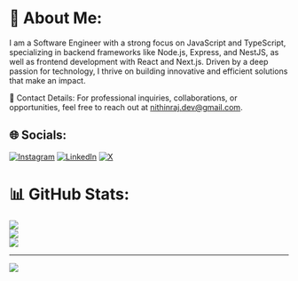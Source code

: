 # 💫 About Me:
I am a Software Engineer with a strong focus on JavaScript and TypeScript, specializing in backend frameworks like Node.js, Express, and NestJS, as well as frontend development with React and Next.js. Driven by a deep passion for technology, I thrive on building innovative and efficient solutions that make an impact.

📧 Contact Details: For professional inquiries, collaborations, or opportunities, feel free to reach out at nithinraj.dev@gmail.com.



## 🌐 Socials:
[![Instagram](https://img.shields.io/badge/Instagram-%23E4405F.svg?logo=Instagram&logoColor=white)](https://instagram.com/https://www.instagram.com/nithinrajs_/) [![LinkedIn](https://img.shields.io/badge/LinkedIn-%230077B5.svg?logo=linkedin&logoColor=white)](https://linkedin.com/in/https://www.linkedin.com/in/nithin-raj-73069425b/) [![X](https://img.shields.io/badge/X-black.svg?logo=X&logoColor=white)](https://x.com/https://twitter.com/Kaa_dan) 


# 📊 GitHub Stats:
![](https://github-readme-stats.vercel.app/api?username=Kaa-dan&theme=merko&hide_border=true&include_all_commits=false&count_private=false)<br/>
![](https://github-readme-streak-stats.herokuapp.com/?user=Kaa-dan&theme=merko&hide_border=true)<br/>
![](https://github-readme-stats.vercel.app/api/top-langs/?username=Kaa-dan&theme=merko&hide_border=true&include_all_commits=false&count_private=false&layout=compact)



---
[![](https://visitcount.itsvg.in/api?id=Kaa-dan&icon=0&color=0)](https://visitcount.itsvg.in)

<!-- Proudly created with GPRM ( https://gprm.itsvg.in ) -->
